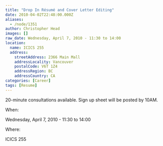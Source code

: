 ```yaml
---
title: "Drop In Résumé and Cover Letter Editing"
date: 2010-04-02T22:48:00.000Z
aliases:
  - /node/1351
author: Christopher Head
images: []
raw_date: Wednesday, April 7, 2010 - 11:30 to 14:00
location:
  name: ICICS 255
  address:
    streetAddress: 2366 Main Mall
    addressLocality: Vancouver
    postalCode: V6T 1Z4
    addressRegion: BC
    addressCountry: CA
categories: [Career]
tags: [Resume]
---
```


20-minute consultations available. Sign up sheet will be posted by 10AM.

When: 

Wednesday, April 7, 2010 - 11:30 to 14:00

Where: 

ICICS 255
